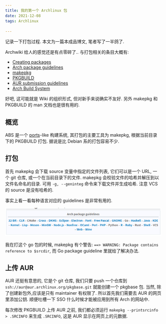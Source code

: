 ```yaml
---
title: 我的第一个 Archlinux 包
date: 2021-12-08
tags: Archlinux

---
```


记录一下打包过程. 本文为一篇本成品博文, 笔者写了一半鸽了.

<!-- more -->

Archwiki 给人的感觉还是有点零碎了.. 与打包相关的条目大概有:

- [Creating packages](https://wiki.archlinux.org/title/Creating_packages)
- [Arch package guidelines](https://wiki.archlinux.org/title/Arch_package_guidelines)
- [makepkg](https://wiki.archlinux.org/title/Makepkg)
- [PKGBUILD](https://wiki.archlinux.org/title/PKGBUILD)
- [AUR submission guidelines](https://wiki.archlinux.org/title/AUR_submission_guidelines)
- [Arch Build System](https://wiki.archlinux.org/title/Arch_Build_System)

好吧, 这可能就是 Wiki 的组织形式, 但对新手来说确实不友好. 另外 makepkg 和 PKGBUILD 的 man 文档也是很有用的.

## 概览

ABS 是一个 [ports](https://en.wikipedia.org/wiki/Ports_collection)-like 构建系统, 其打包的主要工具为 makepkg, 根据当前目录下的 PKGBUILD 打包. 据说是比 Debian 系的打包容易不少.

## 打包

首先 makepkg 会下载 source 变量中指定的文件列表, 它们可以是一个 URL, 一个 git 仓库, 或一个在当前目录下的文件. makepkg 会校验文件的哈希并解压到以文件名命名的目录. 可用 `-g, --geninteg` 命令来下载文件并生成哈希. 注意 VCS 的 source 是没有哈希的.

事实上看一看每种语言对应的 guidelines 是非常有用的.

![image-20211208122231668](./image-20211208122231668.png)

我在打这个 go 包的时候, makepkg 有个警告: `==> WARNING: Package contains reference to $srcdir`, 而 Go package guideline 里就给了解决办法.



## 上传 AUR

AUR 还挺有意思的, 它是个 git 仓库, 我们只要 push 一个仓库到 `ssh://aur@aur.archlinux.org/pkgbase.git` 就能创建一个 pkgbase 包. 当然, 除了创建新包外,应该是只有 maintainer 有权限了. 所以首先我们需要去 AUR 的网页里添加公钥. 顺便吐槽一下 SSO 什么时候才能被应用到所有 Arch 的网站中.

每次修改 PKGBUILD 上传 AUR 之前, 我们都必须运行 `makepkg --printsrcinfo > .SRCINFO` 来生成 `.SRCINFO`, 这是 AUR 显示在网页上的元数据.